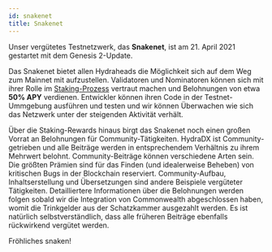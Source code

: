 ```yaml
---
id: snakenet
title: Snakenet
---
```


Unser vergütetes Testnetzwerk, das **Snakenet**, ist am 21. April 2021 gestartet mit dem Genesis 2-Update.

Das Snakenet bietet allen Hydraheads die Möglichkeit sich auf dem Weg zum Mainnet mit aufzustellen. Validatoren und Nominatoren können sich mit ihrer Rolle im [Staking-Prozess](/staking) vertraut machen und Belohnungen von etwa **50% APY** verdienen. Entwickler können ihren Code in der Testnet-Ummgebung ausführen und testen und wir können Überwachen wie sich das Netzwerk unter der steigenden Aktivität verhält.

Über die Staking-Rewards hinaus birgt das Snakenet noch einen großen Vorrat an Belohnungen für Community-Tätigkeiten. HydraDX ist Community-getrieben und alle Beiträge werden in entsprechendem Verhältnis zu ihrem Mehrwert belohnt. Community-Beiträge können verschiedene Arten sein. Die größten Prämien sind für das Finden (und idealerweise Beheben) von kritischen Bugs in der Blockchain reserviert. Community-Aufbau, Inhaltserstellung und Übersetzungen sind andere Beispiele vergüteter Tätigkeiten. Detailliertere Informationen über die Belohnungen werden folgen sobald wir die Integration von Commonwealth abgeschlossen haben, womit die Trinkgelder aus der Schatzkammer ausgezahlt werden. Es ist natürlich selbstverständlich, dass alle früheren Beiträge ebenfalls rückwirkend vergütet werden.

Fröhliches snaken!
